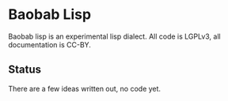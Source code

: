 # Baobab Lisp

Baobab lisp is an experimental lisp dialect. All code is LGPLv3, all
documentation is CC-BY.

## Status

There are a few ideas written out, no code yet.
